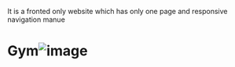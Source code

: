 It is a fronted only website which has only one page and responsive navigation manue
# Gym![image](https://user-images.githubusercontent.com/57107499/218300289-c779725b-ccbc-44f7-9352-8541c1eeb1c2.png)

